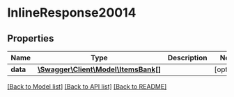 # InlineResponse20014

## Properties
Name | Type | Description | Notes
------------ | ------------- | ------------- | -------------
**data** | [**\Swagger\Client\Model\ItemsBank[]**](ItemsBank.md) |  | [optional] 

[[Back to Model list]](../../README.md#documentation-for-models) [[Back to API list]](../../README.md#documentation-for-api-endpoints) [[Back to README]](../../README.md)


